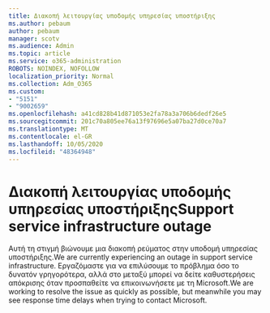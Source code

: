 ```yaml
---
title: Διακοπή λειτουργίας υποδομής υπηρεσίας υποστήριξης
ms.author: pebaum
author: pebaum
manager: scotv
ms.audience: Admin
ms.topic: article
ms.service: o365-administration
ROBOTS: NOINDEX, NOFOLLOW
localization_priority: Normal
ms.collection: Adm_O365
ms.custom:
- "5151"
- "9002659"
ms.openlocfilehash: a41cd828b41d871053e2fa78a3a706b6dedf26e5
ms.sourcegitcommit: 201c70a805ee76a13f97696e5a07ba27d0ce70a7
ms.translationtype: MT
ms.contentlocale: el-GR
ms.lasthandoff: 10/05/2020
ms.locfileid: "48364948"
---
```

# <a name="support-service-infrastructure-outage"></a><span data-ttu-id="9791c-102">Διακοπή λειτουργίας υποδομής υπηρεσίας υποστήριξης</span><span class="sxs-lookup"><span data-stu-id="9791c-102">Support service infrastructure outage</span></span>

<span data-ttu-id="9791c-103">Αυτή τη στιγμή βιώνουμε μια διακοπή ρεύματος στην υποδομή υπηρεσίας υποστήριξης.</span><span class="sxs-lookup"><span data-stu-id="9791c-103">We are currently experiencing an outage in support service infrastructure.</span></span> <span data-ttu-id="9791c-104">Εργαζόμαστε για να επιλύσουμε το πρόβλημα όσο το δυνατόν γρηγορότερα, αλλά στο μεταξύ μπορεί να δείτε καθυστερήσεις απόκρισης όταν προσπαθείτε να επικοινωνήσετε με τη Microsoft.</span><span class="sxs-lookup"><span data-stu-id="9791c-104">We are working to resolve the issue as quickly as possible, but meanwhile you may see response time delays when trying to contact Microsoft.</span></span>

